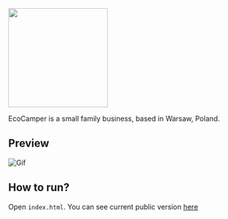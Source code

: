 <img src="https://github.com/vansmoe/EcoCamper/blob/master/img/logo.svg" width="200">

EcoCamper is a small family business, based in Warsaw, Poland.

## Preview
![Gif](https://github.com/vansmoe/EcoCamper/blob/master/img/gh/ecocamper-scroll)

## How to run?
Open `index.html`.
You can see current public version [here](https://www.ecocamper.eu/)
